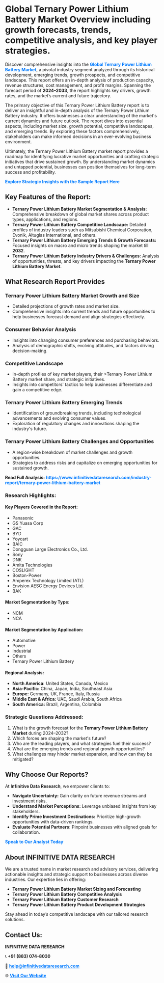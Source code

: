 <h1>Global Ternary Power Lithium Battery Market Overview including growth forecasts, trends, competitive analysis, and key player strategies.</h1>
<p>
Discover comprehensive insights into the 
<a href="https://www.infinitivedataresearch.com/industry-report/ternary-power-lithium-battery-market" rel="dofollow" style="color: #007BFF; text-decoration: none;"><strong>Global Ternary Power Lithium Battery Market</strong></a>, a pivotal industry segment analyzed through its historical development, emerging trends, growth prospects, and competitive landscape. This report offers an in-depth analysis of production capacity, revenue structures, cost management, and profit margins. Spanning the forecast period of <strong>2024–2033</strong>, the report highlights key drivers, growth rates, and the market’s current and future trajectory.
</p>
<p>
The primary objective of this Ternary Power Lithium Battery report is to deliver an insightful and in-depth analysis of the Ternary Power Lithium Battery industry. It offers businesses a clear understanding of the market's current dynamics and future outlook. The report dives into essential aspects, including market size, growth potential, competitive landscapes, and emerging trends. By exploring these factors comprehensively, stakeholders can make informed decisions in an ever-evolving business environment.
</p>
<p>
Ultimately, the Ternary Power Lithium Battery market report provides a roadmap for identifying lucrative market opportunities and crafting strategic initiatives that drive sustained growth. By understanding market dynamics and untapped potential, businesses can position themselves for long-term success and profitability.
</p>
<p>
<a href="https://www.infinitivedataresearch.com/request-sample/reportId=102873" style="color: #007BFF; text-decoration: none;"><strong>Explore Strategic Insights with the Sample Report Here</strong></a>
</p>

<h2>Key Features of the Report:</h2>
<ul>
<li><strong>Ternary Power Lithium Battery Market Segmentation & Analysis:</strong> Comprehensive breakdown of global market shares across product types, applications, and regions.</li>
<li><strong>Ternary Power Lithium Battery Competitive Landscape:</strong> Detailed profiles of industry leaders such as Mitsubishi Chemical Corporation, Evonik, Altuglas International, and others.</li>
<li><strong>Ternary Power Lithium Battery Emerging Trends & Growth Forecasts:</strong> Focused insights on macro and micro trends shaping the market till <strong>2032</strong>.</li>
<li><strong>Ternary Power Lithium Battery Industry Drivers & Challenges:</strong> Analysis of opportunities, threats, and key drivers impacting the <strong>Ternary Power Lithium Battery Market</strong>.</li>
</ul>

<h2>What Research Report Provides</h2>
<h3>Ternary Power Lithium Battery Market Growth and Size</h3>
<ul>
<li>Detailed projections of growth rates and market size.</li>
<li>Comprehensive insights into current trends and future opportunities to help businesses forecast demand and align strategies effectively.</li>
</ul>

<h3>Consumer Behavior Analysis</h3>
<ul>
<li>Insights into changing consumer preferences and purchasing behaviors.</li>
<li>Analysis of demographic shifts, evolving attitudes, and factors driving decision-making.</li>
</ul>

<h3>Competitive Landscape</h3>
<ul>
<li>In-depth profiles of key market players, their >Ternary Power Lithium Battery market share, and strategic initiatives.</li>
<li>Insights into competitors' tactics to help businesses differentiate and gain a competitive edge.</li>
</ul>

<h3>Ternary Power Lithium Battery Emerging Trends</h3>
<ul>
<li>Identification of groundbreaking trends, including technological advancements and evolving consumer values.</li>
<li>Exploration of regulatory changes and innovations shaping the industry's future.</li>
</ul>

<h3>Ternary Power Lithium Battery Challenges and Opportunities</h3>
<ul>
<li>A region-wise breakdown of market challenges and growth opportunities.</li>
<li>Strategies to address risks and capitalize on emerging opportunities for sustained growth.</li>
</ul>
<p><strong>Read Full Analysis:</strong> <a href="https://www.infinitivedataresearch.com/industry-report/ternary-power-lithium-battery-market" rel="dofollow" style="color: #007BFF; text-decoration: none;"><strong>https://www.infinitivedataresearch.com/industry-report/ternary-power-lithium-battery-market</strong></a></p>
<h3>Research Highlights:</h3>
<h4>Key Players Covered in the Report:</h4>
<ul><li>Panasonic</li><li>GS Yuasa Corp</li><li>GAC</li><li>BYD</li><li>Yoycart</li><li>BAIC</li><li>Dongguan Large Electronics Co., Ltd.</li><li>Sony</li><li>DNK</li><li>Amita Technologies</li><li>COSLIGHT</li><li>Boston-Power</li><li>Amperex Technology Limited (ATL)</li><li>Envision AESC Energy Devices Ltd.</li><li>BAK</li></ul>
<h4>Market Segmentation by Type:</h4>
<ul><li>NCM</li><li>NCA</li></ul>
<h4>Market Segmentation by Application:</h4>
<ul><li>Automotive</li><li>Power</li><li>Industrial</li><li>Others</li><li>Ternary Power Lithium Battery</li></ul>

<h4>Regional Analysis:</h4>
<ul>
<li><strong>North America:</strong> United States, Canada, Mexico</li>
<li><strong>Asia-Pacific:</strong> China, Japan, India, Southeast Asia</li>
<li><strong>Europe:</strong> Germany, UK, France, Italy, Russia</li>
<li><strong>Middle East & Africa:</strong> UAE, Saudi Arabia, South Africa</li>
<li><strong>South America:</strong> Brazil, Argentina, Colombia</li>
</ul>

<h3>Strategic Questions Addressed:</h3>
<ol>
<li>What is the growth forecast for the <strong>Ternary Power Lithium Battery Market</strong> during 2024–2032?</li>
<li>Which forces are shaping the market's future?</li>
<li>Who are the leading players, and what strategies fuel their success?</li>
<li>What are the emerging trends and regional growth opportunities?</li>
<li>What challenges may hinder market expansion, and how can they be mitigated?</li>
</ol>

<h2>Why Choose Our Reports?</h2>
<p>At <strong>Infinitive Data Research</strong>, we empower clients to:</p>
<ul>
<li><strong>Navigate Uncertainty:</strong> Gain clarity on future revenue streams and investment risks.</li>
<li><strong>Understand Market Perceptions:</strong> Leverage unbiased insights from key stakeholders.</li>
<li><strong>Identify Prime Investment Destinations:</strong> Prioritize high-growth opportunities with data-driven rankings.</li>
<li><strong>Evaluate Potential Partners:</strong> Pinpoint businesses with aligned goals for collaboration.</li>
</ul>
<p><a href="https://www.infinitivedataresearch.com/industry-report/ternary-power-lithium-battery-market" rel="dofollow" style="color: #007BFF; text-decoration: none;"><strong>Speak to Our Analyst Today</strong></a></p>

<h2>About INFINITIVE DATA RESEARCH</h2>
<p>We are a trusted name in market research and advisory services, delivering actionable insights and strategic support to businesses across diverse industries. Our expertise lies in offering:</p>
<ul>
<li><strong>Ternary Power Lithium Battery Market Sizing and Forecasting</strong></li>
<li><strong>Ternary Power Lithium Battery Competitive Analysis</strong></li>
<li><strong>Ternary Power Lithium Battery Customer Research</strong></li>
<li><strong>Ternary Power Lithium Battery Product Development Strategies</strong></li>
</ul>
<p>Stay ahead in today’s competitive landscape with our tailored research solutions.</p>

<h2>Contact Us:</h2>
<p><strong>INFINITIVE DATA RESEARCH</strong></p>
<p>📞 <strong>+91 (883) 074-8030</strong></p>
<p>📧 <strong><a href="mailto:help@infinitivedataresearch.com" style="color: #007BFF;">help@infinitivedataresearch.com</a></strong></p>
<p>🌐 <strong><a href="https://www.infinitivedataresearch.com" rel="dofollow" style="color: #007BFF;">Visit Our Website</a></strong></p>